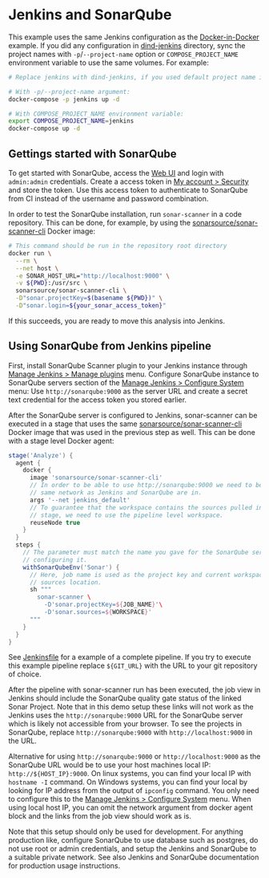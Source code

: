 # Jenkins and SonarQube

This example uses the same Jenkins configuration as the [Docker-in-Docker](../dind-jenkins/) example. If you did any configuration in [dind-jenkins](../dind-jenkins/) directory, sync the project names with `-p`/`--project-name` option or `COMPOSE_PROJECT_NAME` environment variable to use the same volumes. For example:

```sh
# Replace jenkins with dind-jenkins, if you used default project name in dind-jenkins directory.

# With -p/--project-name argument:
docker-compose -p jenkins up -d

# With COMPOSE_PROJECT_NAME environment variable:
export COMPOSE_PROJECT_NAME=jenkins
docker-compose up -d
```

## Gettings started with SonarQube

To get started with SonarQube, access the [Web UI](http://localhost:9000) and login with `admin:admin` credentials. Create a access token in [My account > Security](http://localhost:9000/account/security/) and store the token. Use this access token to authenticate to SonarQube from CI instead of the username and password combination.

In order to test the SonarQube installation, run `sonar-scanner` in a code repository. This can be done, for example, by using the [sonarsource/sonar-scanner-cli](https://hub.docker.com/r/sonarsource/sonar-scanner-cli) Docker image:

```bash
# This command should be run in the repository root directory
docker run \
  --rm \
  --net host \
  -e SONAR_HOST_URL="http://localhost:9000" \
  -v ${PWD}:/usr/src \
  sonarsource/sonar-scanner-cli \
  -D"sonar.projectKey=$(basename ${PWD})" \
  -D"sonar.login=${your_sonar_access_token}"
```

If this succeeds, you are ready to move this analysis into Jenkins.

## Using SonarQube from Jenkins pipeline

First, install SonarQube Scanner plugin to your Jenkins instance through [Manage Jenkins > Manage plugins](http://localhost:8080/pluginManager/available) menu. Configure SonarQube instance to SonarQube servers section of the [Manage Jenkins > Configure System](http://localhost:8080/configure) menu: Use `http://sonarqube:9000` as the server URL and create a secret text credential for the access token you stored earlier.

After the SonarQube server is configured to Jenkins, sonar-scanner can be executed in a stage that uses the same [sonarsource/sonar-scanner-cli](https://hub.docker.com/r/sonarsource/sonar-scanner-cli) Docker image that was used in the previous step as well. This can be done with a stage level Docker agent:

```Groovy
stage('Analyze') {
  agent {
    docker {
      image 'sonarsource/sonar-scanner-cli'
      // In order to be able to use http://sonarqube:9000 we need to be in the
      // same network as Jenkins and SonarQube are in.
      args '--net jenkins_default'
      // To guarantee that the workspace contains the sources pulled in previous
      // stage, we need to use the pipeline level workspace.
      reuseNode true
    }
  }
  steps {
    // The parameter must match the name you gave for the SonarQube server when
    // configuring it.
    withSonarQubeEnv('Sonar') {
      // Here, job name is used as the project key and current workspace as the
      // sources location.
      sh """
        sonar-scanner \
          -D'sonar.projectKey=${JOB_NAME}'\
          -D'sonar.sources=${WORKSPACE}'
      """
    }
  }
}
```

See [Jenkinsfile](./Jenkinsfile) for a example of a complete pipeline. If you try to execute this example pipeline replace `${GIT_URL}` with the URL to your git repository of choice.

After the pipeline with sonar-scanner run has been executed, the job view in Jenkins should include the SonarQube quality gate status of the linked Sonar Project. Note that in this demo setup these links will not work as the Jenkins uses the `http://sonarqube:9000` URL for the SonarQube server which is likely not accessible from your browser. To see the projects in SonarQube, replace `http://sonarqube:9000` with `http://localhost:9000` in the URL.

Alternative for using `http://sonarqube:9000` or `http://localhost:9000` as the SonarQube URL would be to use your host machines local IP: `http://${HOST_IP}:9000`. On linux systems, you can find your local IP with `hostname -I` command. On Windows systems, you can find your local by looking for IP address from the output of `ipconfig` command. You only need to configure this to the [Manage Jenkins > Configure System](http://localhost:8080/configure) menu. When using local host IP, you can omit the network argument from docker agent block and the links from the job view should work as is.

Note that this setup should only be used for development. For anything production like, configure SonarQube to use database such as postgres, do not use root or admin credentials, and setup the Jenkins and SonarQube to a suitable private network. See also Jenkins and SonarQube documentation for production usage instructions.
